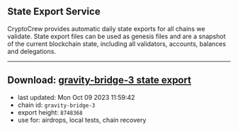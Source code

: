 ## State Export Service
CryptoCrew provides automatic daily state exports for all chains we validate. State export files can be used as genesis files and are a snapshot of the current blockchain state, including all validators, accounts, balances and delegations.

---
**Download: [gravity-bridge-3 state export](https://dl.ccvalidators.com/SERVICE/gravitybridge/gravity-bridge-3_export_8748368.json)**
---

- last updated: Mon Oct 09 2023 11:59:42
- chain id: `gravity-bridge-3`
- export height: `8748368`
- use for: airdrops, local tests, chain recovery
